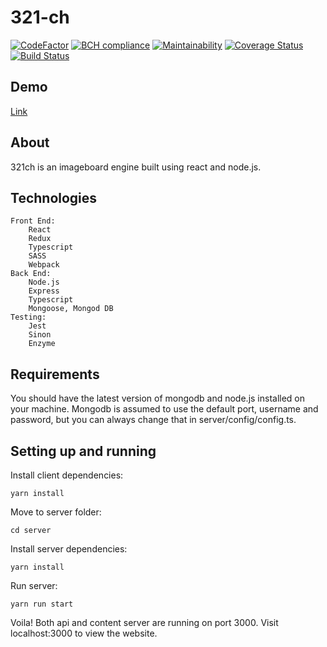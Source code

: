 # 321-ch

[![CodeFactor](https://www.codefactor.io/repository/github/olegstotsky/321-ch/badge)](https://www.codefactor.io/repository/github/olegstotsky/321-ch)
[![BCH compliance](https://bettercodehub.com/edge/badge/OlegStotsky/321-ch?branch=master)](https://bettercodehub.com/)
[![Maintainability](https://api.codeclimate.com/v1/badges/9b6ed5565ad4ad54f27a/maintainability)](https://codeclimate.com/github/OlegStotsky/321-ch/maintainability)
[![Coverage Status](https://coveralls.io/repos/github/OlegStotsky/321-ch/badge.svg?branch=master)](https://coveralls.io/github/OlegStotsky/321-ch?branch=master)
[![Build Status](https://travis-ci.com/OlegStotsky/321-ch.svg?branch=master)](https://travis-ci.com/OlegStotsky/321-ch)

## Demo
[Link](https://chan321ch.herokuapp.com/)

## About
321ch is an imageboard engine built using react and node.js.

## Technologies
    Front End:
        React
        Redux
        Typescript
        SASS
        Webpack
    Back End:
        Node.js
        Express
        Typescript
        Mongoose, Mongod DB
    Testing:
        Jest
        Sinon
        Enzyme

## Requirements
You should have the latest version of mongodb and node.js installed on your machine. Mongodb is assumed to use the default port, username and password, but you can always change that in server/config/config.ts.

## Setting up and running
Install client dependencies:

`yarn install`

Move to server folder:

`cd server`

Install server dependencies:

`yarn install`

Run server:

`yarn run start`

Voila! Both api and content server are running on port 3000. Visit localhost:3000 to view the website.